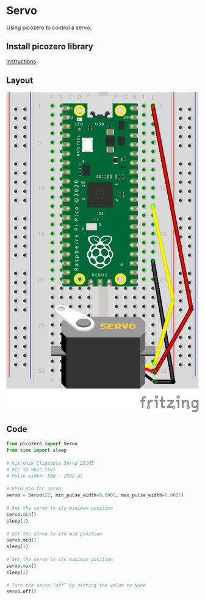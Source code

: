 # Servo

Using picozero to control a servo.


## Install picozero library

[Instructions](https://projects.raspberrypi.org/en/projects/introduction-to-the-pico/4 "RPi website"). 


## Layout

![Servo layout](assets/servo.png)


## Code

``` python
from picozero import Servo
from time import sleep

# Kitronik Clippable Servo 25105
# Vcc to Vbus (5V)
# Pulse width: 500 - 2500 μS

# GPIO pin for servo
servo = Servo(22, min_pulse_width=0.0005, max_pulse_width=0.0025)

# Set the servo to its minimum position
servo.min()
sleep(1)

# Set the servo to its mid position
servo.mid()
sleep(1)

# Set the servo to its maximum position
servo.max()
sleep(1)

# Turn the servo “off” by setting the value to None
servo.off()
```

